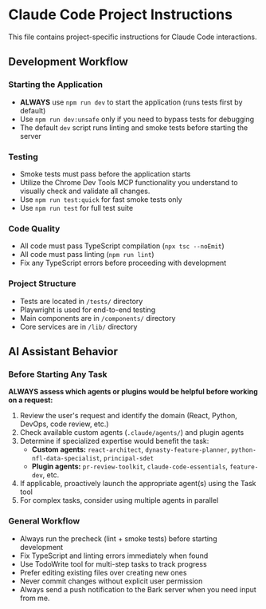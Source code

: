 # Claude Code Project Instructions

This file contains project-specific instructions for Claude Code interactions.

## Development Workflow

### Starting the Application
- **ALWAYS** use `npm run dev` to start the application (runs tests first by default)
- Use `npm run dev:unsafe` only if you need to bypass tests for debugging
- The default `dev` script runs linting and smoke tests before starting the server

### Testing
- Smoke tests must pass before the application starts
- Utilize the Chrome Dev Tools MCP functionality you understand to visually check and validate all changes.
- Use `npm run test:quick` for fast smoke tests only
- Use `npm run test` for full test suite

### Code Quality
- All code must pass TypeScript compilation (`npx tsc --noEmit`)
- All code must pass linting (`npm run lint`)
- Fix any TypeScript errors before proceeding with development

### Project Structure
- Tests are located in `/tests/` directory
- Playwright is used for end-to-end testing
- Main components are in `/components/` directory
- Core services are in `/lib/` directory

## AI Assistant Behavior

### Before Starting Any Task
**ALWAYS assess which agents or plugins would be helpful before working on a request:**
1. Review the user's request and identify the domain (React, Python, DevOps, code review, etc.)
2. Check available custom agents (`.claude/agents/`) and plugin agents
3. Determine if specialized expertise would benefit the task:
   - **Custom agents:** `react-architect`, `dynasty-feature-planner`, `python-nfl-data-specialist`, `principal-sdet`
   - **Plugin agents:** `pr-review-toolkit`, `claude-code-essentials`, `feature-dev`, etc.
4. If applicable, proactively launch the appropriate agent(s) using the Task tool
5. For complex tasks, consider using multiple agents in parallel

### General Workflow
- Always run the precheck (lint + smoke tests) before starting development
- Fix TypeScript and linting errors immediately when found
- Use TodoWrite tool for multi-step tasks to track progress
- Prefer editing existing files over creating new ones
- Never commit changes without explicit user permission
- Always send a push notification to the Bark server when you need input from me.
